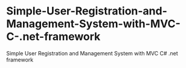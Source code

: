# Simple-User-Registration-and-Management-System-with-MVC-C-.net-framework
Simple User Registration and Management System with MVC C# .net framework
